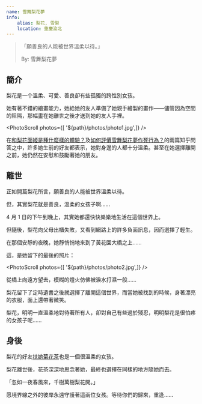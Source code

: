 ```yaml
---
name: 雪舞梨花夢
info:
    alias: 梨花, 雪梨
    location: 重慶渝北
---
```


> 「願善良的人能被世界溫柔以待。」
>
>  By: 雪舞梨花夢

## 簡介

梨花是一个溫柔、可愛、善良卻有些孤獨的跨性別女孩。

她有著不錯的繪畫能力，她給她的友人準備了她親手繪製的畫作——儘管因為空間的阻隔，那幅畫在她離世之後才送到她的友人手裡。

<PhotoScroll photos={[ '${path}/photos/photo1.jpg',]} />  

在[和梨花面姬是種什麼樣的體驗？](https://www.zhihu.com/question/269853559)及[如何評價雪舞梨花夢作死行為？](https://www.zhihu.com/question/268738337)的兩篇知乎問答之中，許多她生前的好友都表示，她對身邊的人都十分溫柔。甚至在她選擇離開之前，她仍然在安慰和鼓勵著她的朋友。

## 離世

正如開篇梨花所言，願善良的人能被世界溫柔以待。

但，其實梨花就是善良，溫柔的女孩子啊……

4 月 1 日的下午到晚上，其實她都還快快樂樂地生活在這個世界上。

但隨後，梨花向父母出櫃失敗，又看到網路上的許多負面訊息，因而選擇了輕生。

在那個安靜的夜晚，她靜悄悄地來到了黃花園大橋之上……

這，是她留下的最後的照片：

<PhotoScroll photos={[ '${path}/photos/photo2.jpg',]} />  

從橋上向遠方望去，模糊的燈火仿佛被淚水打濕一般……

梨花留下了定時遺書之後就選擇了離開這個世界，而當她被找到的時候，身著漂亮的衣服，面上還帶著微笑。

梨花，明明一直溫柔地對待著所有人，卻對自己有些過於殘忍，明明梨花是很怕疼的女孩子呢……

## 身後

梨花的好友[扶她菊花茶](https://one-among.us/profile/Futajuhuacha)也是一個很溫柔的女孩。

梨花離世後，花茶深深地思念著她，最終也選擇在同樣的地方隨她而去。

「忽如一夜春風來，千樹萬樹梨花開。」

愿境界線之外的彼岸永遠守護著這兩位女孩。等待你們的歸來，重逢……


